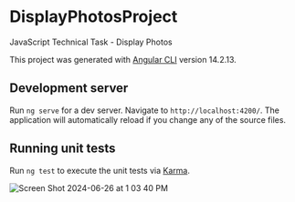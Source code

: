 # DisplayPhotosProject

JavaScript Technical Task - Display Photos

This project was generated with [Angular CLI](https://github.com/angular/angular-cli) version 14.2.13.

## Development server

Run `ng serve` for a dev server. Navigate to `http://localhost:4200/`. The application will automatically reload if you change any of the source files.

## Running unit tests

Run `ng test` to execute the unit tests via [Karma](https://karma-runner.github.io).


![Screen Shot 2024-06-26 at 1 03 40 PM](https://github.com/jackateching/display-photos/assets/52744399/46702198-b40a-490b-885a-3ced69f626ae)
